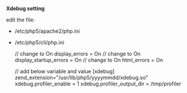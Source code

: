 **Xdebug setting**

edit the file:

- /etc/php5/apache2/php.ini
- /etc/php5/cli/php.ini

    // change to On
    display_errors = On
    // change to On
    display_startup_errors = On
    // change to On
    html_errors = On
    
    // add below variable and value
    [xdebug]
    zend_extension="/usr/lib/php5/yyyymmdd/xdebug.so"
    xdebug.profiler_enable = 1
    xdebug.profiler_output_dir = /tmp/profiler
